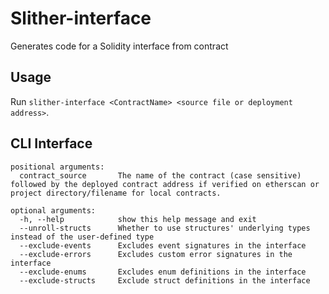 # Slither-interface

Generates code for a Solidity interface from contract

## Usage

Run `slither-interface <ContractName> <source file or deployment address>`.

## CLI Interface

```shell
positional arguments:
  contract_source       The name of the contract (case sensitive) followed by the deployed contract address if verified on etherscan or project directory/filename for local contracts.

optional arguments:
  -h, --help            show this help message and exit
  --unroll-structs      Whether to use structures' underlying types instead of the user-defined type
  --exclude-events      Excludes event signatures in the interface
  --exclude-errors      Excludes custom error signatures in the interface
  --exclude-enums       Excludes enum definitions in the interface
  --exclude-structs     Exclude struct definitions in the interface
```
